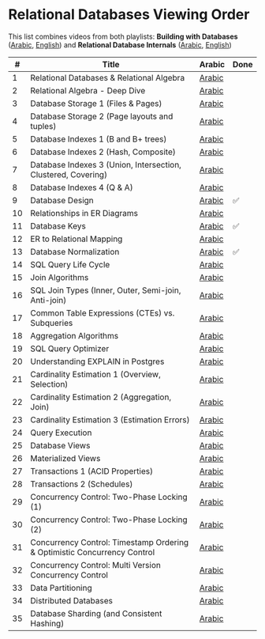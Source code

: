 # Relational Databases Viewing Order

This list combines videos from both playlists: **Building with Databases** ([Arabic](https://www.youtube.com/playlist?list=PLE8kQVoC67Py5LnCUHp_wp2uzbaBZWSmx), [English](https://www.youtube.com/playlist?list=PLE8kQVoC67PzsDAFA3FinTadWe4nVyey4)) and **Relational Database Internals** ([Arabic](https://www.youtube.com/playlist?list=PLE8kQVoC67PzGwMMsSk3C8MvfAqcYjusF), [English](https://www.youtube.com/playlist?list=PLE8kQVoC67PywFpq0VXxGFbStvtskNVkW))

| # | Title | Arabic | Done |
| --- | --- | --- | --- |
| 1 | Relational Databases & Relational Algebra | [Arabic](https://www.youtube.com/watch?v=UuCDByipiCo) |  |
| 2 | Relational Algebra - Deep Dive | [Arabic](https://www.youtube.com/watch?v=OuFS0tcQXh8) |  |
| 3 | Database Storage 1 (Files & Pages) | [Arabic](https://youtu.be/-HtHhBQbMB4) |  |
| 4 | Database Storage 2 (Page layouts and tuples) | [Arabic](https://youtu.be/8-LJyyAjOhE) |  |
| 5 | Database Indexes 1 (B and B+ trees) | [Arabic](https://youtu.be/1ZhBULsbZGw) |  |
| 6 | Database Indexes 2 (Hash, Composite) | [Arabic](https://youtu.be/ddWoqXw6Qic) |  |
| 7 | Database Indexes 3 (Union, Intersection, Clustered, Covering) | [Arabic](https://youtu.be/KTEViriyc-Q) |  |
| 8 | Database Indexes 4 (Q & A) | [Arabic](https://youtu.be/wY_SxRMLTvA) |  |
| 9 | Database Design | [Arabic](https://youtu.be/gZ5iYMkrcfQ) | ✅ |
| 10 | Relationships in ER Diagrams | [Arabic](https://youtu.be/hp1gX4kh3lw) |  |
| 11 | Database Keys | [Arabic](https://youtu.be/kgpiD3Z_swg) | ✅ |
| 12 | ER to Relational Mapping | [Arabic](https://youtu.be/3E_FTJ1KFyg) |  |
| 13 | Database Normalization | [Arabic](https://youtu.be/1HEHa_EJa0k) | ✅|
| 14 | SQL Query Life Cycle | [Arabic](https://youtu.be/SEKF4u6Ovyw) ||
| 15 | Join Algorithms | [Arabic](https://youtu.be/oVeo3i5ExaA) | |
| 16 | SQL Join Types (Inner, Outer, Semi-join, Anti-join) | [Arabic](https://youtu.be/4RmzfVUVxYI) ||
| 17 | Common Table Expressions (CTEs) vs. Subqueries | [Arabic](https://youtu.be/bdKIwDv9Owc) | |
| 18 | Aggregation Algorithms | [Arabic](https://youtu.be/dHOYDnqJ9HY) ||
| 19 | SQL Query Optimizer | [Arabic](https://youtu.be/iAxFGRbAh8s) ||
| 20 | Understanding EXPLAIN in Postgres | [Arabic](https://youtu.be/12puiczFlz8) ||
| 21 | Cardinality Estimation 1 (Overview, Selection) | [Arabic](https://youtu.be/PPDDLS5NSyM) | |
| 22 | Cardinality Estimation 2 (Aggregation, Join) | [Arabic](https://youtu.be/QwqNuRSLE3M) |  |
| 23 | Cardinality Estimation 3 (Estimation Errors) | [Arabic](https://youtu.be/ZD0ZarOR438) ||
| 24 | Query Execution | [Arabic](https://youtu.be/Hl0SwV1RFFs) | |
| 25 | Database Views | [Arabic](https://youtu.be/tBqbzeV_EkI) |  |
| 26 | Materialized Views | [Arabic](https://youtu.be/qcJiNoQxHQg) |  |
| 27 | Transactions 1 (ACID Properties) | [Arabic](https://www.youtube.com/watch?v=ziH5Y4tvQJE) |  |
| 28 | Transactions 2 (Schedules) | [Arabic](https://youtu.be/KRZTwTWiUek) |  |
| 29 | Concurrency Control: Two-Phase Locking (1) | [Arabic](https://youtu.be/s8w-GplT6K4) | |
| 30 | Concurrency Control: Two-Phase Locking (2) | [Arabic](https://youtu.be/4Ll7zlC9f4w) |  |
| 31 | Concurrency Control: Timestamp Ordering & Optimistic Concurrency Control | [Arabic](https://youtu.be/f6sl5XFnAr4) | |
| 32 | Concurrency Control: Multi Version Concurrency Control | [Arabic](https://youtu.be/RDry1RyIw1s) |  |
| 33 | Data Partitioning | [Arabic](https://youtu.be/XnCnIWMxEhA) | |
| 34 | Distributed Databases | [Arabic](https://youtu.be/LujY8mdibGk) | |
| 35 | Database Sharding (and Consistent Hashing) | [Arabic](https://youtu.be/-GXQwCIRANA) |  |


